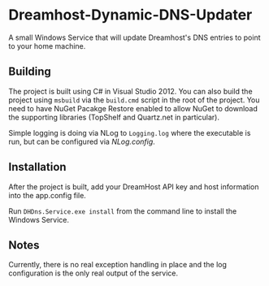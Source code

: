Dreamhost-Dynamic-DNS-Updater
=============================

A small Windows Service that will update Dreamhost's DNS entries to point to your home machine.

## Building ##

The project is built using C# in Visual Studio 2012. You can also build the project using `msbuild` via the `build.cmd` script in the root of the project. You need to have NuGet Pacakge Restore enabled to allow NuGet to download the supporting libraries (TopShelf and Quartz.net in particular). 

Simple logging is doing via NLog to `Logging.log` where the executable is run, but can be configured via *NLog.config*.

## Installation ##

After the project is built, add your DreamHost API key and host information into the app.config file.

Run `DHDns.Service.exe install` from the command line to install the Windows Service.

## Notes ##

Currently, there is no real exception handling in place and the log configuration is the only real output of the service.